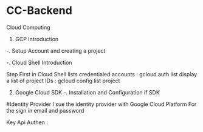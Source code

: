 # CC-Backend

Cloud Computing
1. GCP Introduction

-. Setup Account and creating a project

-. Cloud Shell Introduction

Step First in Cloud Shell
lists credentialed accounts : gcloud auth list
display a list of project IDs : gcloud config list project


2. Google Cloud SDK
-. Installation and Configuration if SDK


#Identity Provider
I sue the identity provider with Google Cloud Platform
For the sign in email and password

Key Api Authen :
<script src="https://www.gstatic.com/firebasejs/8.0/firebase.js"></script>
<script>
  var config = {
    apiKey: "AIzaSyB0rLTFUfOTy2lDrXpUFqpSM2Mxa6B8jZA",
    authDomain: "mokel-on.firebaseapp.com",
  };
  firebase.initializeApp(config);
</script>
